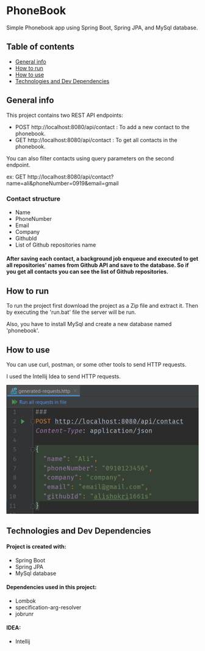 ﻿# PhoneBook
Simple Phonebook app using Spring Boot, Spring JPA, and MySql database.

## Table of contents
* [General info](#general-info)
* [How to run](#how-to-run)
* [How to use](#how-to-use)
* [Technologies and Dev Dependencies](#technologies-and-dev-dependencies)

## General info
This project contains two REST API endpoints:
* POST http://localhost:8080/api/contact : To add a new contact to the phonebook.
* GET http://localhost:8080/api/contact : To get all contacts in the phonebook.

You can also filter contacts using query parameters on the second endpoint.

ex: GET http://localhost:8080/api/contact?name=ali&phoneNumber=0919&email=gmail

### Contact structure
* Name
* PhoneNumber
* Email
* Company
* GithubId
* List of Github repositories name

#### After saving each contact, a background job enqueue and executed to get all repositories' names from Github API and save to the database. So if you get all contacts you can see the list of Github repositories.

## How to run
To run the project first download the project as a Zip file and extract it.
Then by executing the 'run.bat' file the server will be run.

Also, you have to install MySql and create a new database named 'phonebook'.

## How to use
You can use curl, postman, or some other tools to send HTTP requests.

I used the Intellij Idea to send HTTP requests.

![img.png](img.png)

## Technologies and Dev Dependencies
#### Project is created with:
* Spring Boot
* Spring JPA
* MySql database
#### Dependencies used in this project:
* Lombok
* specification-arg-resolver
* jobrunr

#### IDEA:
* Intellij
